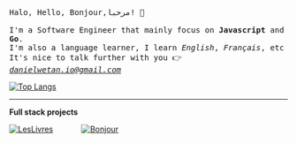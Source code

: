 <samp>Halo, Hello, Bonjour,مرحبا! :wave:
<br><br>
I'm a Software Engineer that mainly focus on **Javascript** and **Go**.
<br>
I'm also a language learner, I learn <em>English</em>, <em>Français</em>, etc
<br>
  It's nice to talk further with you :point_right: <em>danielwetan.io@gmail.com</em>
</samp>

[![Top Langs](https://github-readme-stats.vercel.app/api/top-langs/?username=danielwetan&layout=compact&hide=html,css)](https://github.com/anuraghazra/github-readme-stats)

---

**Full stack projects**

[![LesLivres](https://github-readme-stats.vercel.app/api/pin/?username=danielwetan&repo=leslivres)](https://github.com/danielwetan/leslivres)
&nbsp;&nbsp;&nbsp;&nbsp;&nbsp;&nbsp;&nbsp;&nbsp;&nbsp;&nbsp;&nbsp;
[![Bonjour](https://github-readme-stats.vercel.app/api/pin/?username=danielwetan&repo=bonjour-mobile)](https://github.com/danielwetan/bonjour-mobile)
